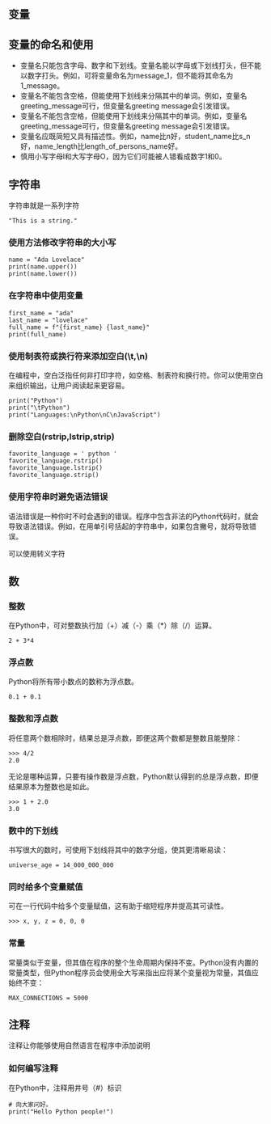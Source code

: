 ## 变量
## 变量的命名和使用
* 变量名只能包含字母、数字和下划线。变量名能以字母或下划线打头，但不能以数字打头。例如，可将变量命名为message_1，但不能将其命名为1_message。
* 变量名不能包含空格，但能使用下划线来分隔其中的单词。例如，变量名greeting_message可行，但变量名greeting message会引发错误。
* 变量名不能包含空格，但能使用下划线来分隔其中的单词。例如，变量名greeting_message可行，但变量名greeting message会引发错误。
* 变量名应既简短又具有描述性。例如，name比n好，student_name比s_n好，name_length比length_of_persons_name好。
*  慎用小写字母l和大写字母O，因为它们可能被人错看成数字1和0。

## 字符串
字符串就是一系列字符
~~~
"This is a string."
~~~

### 使用方法修改字符串的大小写
~~~
name = "Ada Lovelace"
print(name.upper())
print(name.lower())
~~~

### 在字符串中使用变量
~~~
first_name = "ada"
last_name = "lovelace"
full_name = f"{first_name} {last_name}"
print(full_name)
~~~

### 使用制表符或换行符来添加空白(\t,\n)
在编程中，空白泛指任何非打印字符，如空格、制表符和换行符。你可以使用空白来组织输出，让用户阅读起来更容易。
~~~
print("Python")
print("\tPython")
print("Languages:\nPython\nC\nJavaScript")
~~~

### 删除空白(rstrip,lstrip,strip)
~~~
favorite_language = ' python '
favorite_language.rstrip()
favorite_language.lstrip()
favorite_language.strip()
~~~

### 使用字符串时避免语法错误
语法错误是一种你时不时会遇到的错误。程序中包含非法的Python代码时，就会导致语法错误。例如，在用单引号括起的字符串中，如果包含撇号，就将导致错误。

可以使用转义字符

## 数
### 整数
在Python中，可对整数执行加（+）减（-）乘（*）除（/）运算。
~~~
2 + 3*4
~~~

### 浮点数
Python将所有带小数点的数称为浮点数。
~~~
0.1 + 0.1
~~~

### 整数和浮点数
将任意两个数相除时，结果总是浮点数，即便这两个数都是整数且能整除：
~~~
>>> 4/2
2.0
~~~
无论是哪种运算，只要有操作数是浮点数，Python默认得到的总是浮点数，即便结果原本为整数也是如此。
~~~
>>> 1 + 2.0
3.0
~~~

### 数中的下划线
书写很大的数时，可使用下划线将其中的数字分组，使其更清晰易读：
~~~
universe_age = 14_000_000_000
~~~

### 同时给多个变量赋值
可在一行代码中给多个变量赋值，这有助于缩短程序并提高其可读性。
~~~
>>> x, y, z = 0, 0, 0
~~~

### 常量
常量类似于变量，但其值在程序的整个生命周期内保持不变。Python没有内置的常量类型，但Python程序员会使用全大写来指出应将某个变量视为常量，其值应始终不变：
~~~
MAX_CONNECTIONS = 5000
~~~

## 注释
注释让你能够使用自然语言在程序中添加说明

### 如何编写注释
在Python中，注释用井号（#）标识
~~~
# 向大家问好。
print("Hello Python people!")
~~~
